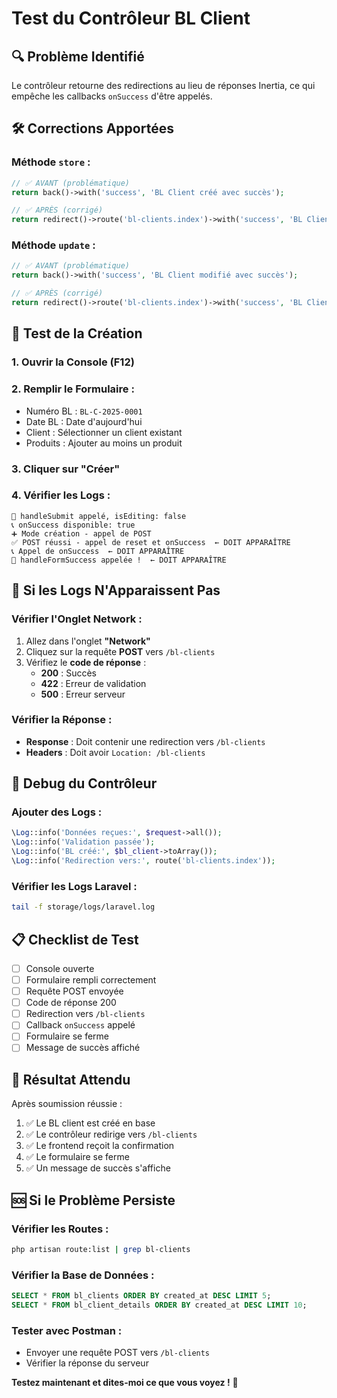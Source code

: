 # Test du Contrôleur BL Client

## 🔍 Problème Identifié

Le contrôleur retourne des redirections au lieu de réponses Inertia, ce qui empêche les callbacks `onSuccess` d'être appelés.

## 🛠️ Corrections Apportées

### **Méthode `store` :**
```php
// ✅ AVANT (problématique)
return back()->with('success', 'BL Client créé avec succès');

// ✅ APRÈS (corrigé)
return redirect()->route('bl-clients.index')->with('success', 'BL Client créé avec succès');
```

### **Méthode `update` :**
```php
// ✅ AVANT (problématique)
return back()->with('success', 'BL Client modifié avec succès');

// ✅ APRÈS (corrigé)
return redirect()->route('bl-clients.index')->with('success', 'BL Client modifié avec succès');
```

## 🧪 Test de la Création

### **1. Ouvrir la Console (F12)**
### **2. Remplir le Formulaire :**
- Numéro BL : `BL-C-2025-0001`
- Date BL : Date d'aujourd'hui
- Client : Sélectionner un client existant
- Produits : Ajouter au moins un produit

### **3. Cliquer sur "Créer"**

### **4. Vérifier les Logs :**
```
🔄 handleSubmit appelé, isEditing: false
📞 onSuccess disponible: true
➕ Mode création - appel de POST
✅ POST réussi - appel de reset et onSuccess  ← DOIT APPARAÎTRE
📞 Appel de onSuccess  ← DOIT APPARAÎTRE
🎉 handleFormSuccess appelée !  ← DOIT APPARAÎTRE
```

## 🚨 Si les Logs N'Apparaissent Pas

### **Vérifier l'Onglet Network :**
1. Allez dans l'onglet **"Network"**
2. Cliquez sur la requête **POST** vers `/bl-clients`
3. Vérifiez le **code de réponse** :
   - **200** : Succès
   - **422** : Erreur de validation
   - **500** : Erreur serveur

### **Vérifier la Réponse :**
- **Response** : Doit contenir une redirection vers `/bl-clients`
- **Headers** : Doit avoir `Location: /bl-clients`

## 🔧 Debug du Contrôleur

### **Ajouter des Logs :**
```php
\Log::info('Données reçues:', $request->all());
\Log::info('Validation passée');
\Log::info('BL créé:', $bl_client->toArray());
\Log::info('Redirection vers:', route('bl-clients.index'));
```

### **Vérifier les Logs Laravel :**
```bash
tail -f storage/logs/laravel.log
```

## 📋 Checklist de Test

- [ ] Console ouverte
- [ ] Formulaire rempli correctement
- [ ] Requête POST envoyée
- [ ] Code de réponse 200
- [ ] Redirection vers `/bl-clients`
- [ ] Callback `onSuccess` appelé
- [ ] Formulaire se ferme
- [ ] Message de succès affiché

## 🎯 Résultat Attendu

Après soumission réussie :
1. ✅ Le BL client est créé en base
2. ✅ Le contrôleur redirige vers `/bl-clients`
3. ✅ Le frontend reçoit la confirmation
4. ✅ Le formulaire se ferme
5. ✅ Un message de succès s'affiche

## 🆘 Si le Problème Persiste

### **Vérifier les Routes :**
```bash
php artisan route:list | grep bl-clients
```

### **Vérifier la Base de Données :**
```sql
SELECT * FROM bl_clients ORDER BY created_at DESC LIMIT 5;
SELECT * FROM bl_client_details ORDER BY created_at DESC LIMIT 10;
```

### **Tester avec Postman :**
- Envoyer une requête POST vers `/bl-clients`
- Vérifier la réponse du serveur

**Testez maintenant et dites-moi ce que vous voyez !** 🚀
